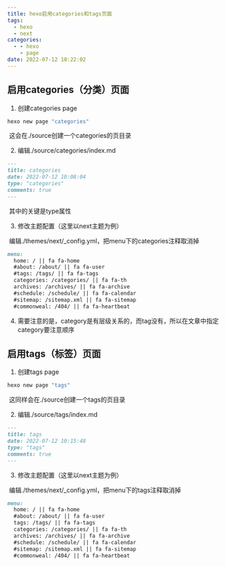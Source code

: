 ```yaml
---
title: hexo启用categories和tags页面
tags:
  - hexo
  - next
categories:
  - - hexo
    - page
date: 2022-07-12 10:22:02
---
```



## 启用categories（分类）页面

1. 创建categories page

```bash
hexo new page "categories"
```

​	这会在./source创建一个categories的页目录

2. 编辑./source/categories/index.md

```markdown
---
title: categories
date: 2022-07-12 10:08:04
type: "categories"
comments: true
---
```

​	其中的关键是type属性

3. 修改主题配置（这里以next主题为例）

​	编辑./themes/next/_config.yml，把menu下的categories注释取消掉

```markdown
menu:
  home: / || fa fa-home
  #about: /about/ || fa fa-user
  #tags: /tags/ || fa fa-tags
  categories: /categories/ || fa fa-th
  archives: /archives/ || fa fa-archive
  #schedule: /schedule/ || fa fa-calendar
  #sitemap: /sitemap.xml || fa fa-sitemap
  #commonweal: /404/ || fa fa-heartbeat
```

4. 需要注意的是，category是有层级关系的，而tag没有，所以在文章中指定category要注意顺序

## 启用tags（标签）页面

1. 创建tags page

```bash
hexo new page "tags"
```

​	这同样会在./source创建一个tags的页目录

2. 编辑./source/tags/index.md

```markdown
---
title: tags
date: 2022-07-12 10:15:48
type: "tags"
comments: true
---
```

3. 修改主题配置（这里以next主题为例）

​	编辑./themes/next/_config.yml，把menu下的tags注释取消掉

```markdown
menu:
  home: / || fa fa-home
  #about: /about/ || fa fa-user
  tags: /tags/ || fa fa-tags
  categories: /categories/ || fa fa-th
  archives: /archives/ || fa fa-archive
  #schedule: /schedule/ || fa fa-calendar
  #sitemap: /sitemap.xml || fa fa-sitemap
  #commonweal: /404/ || fa fa-heartbeat
```
